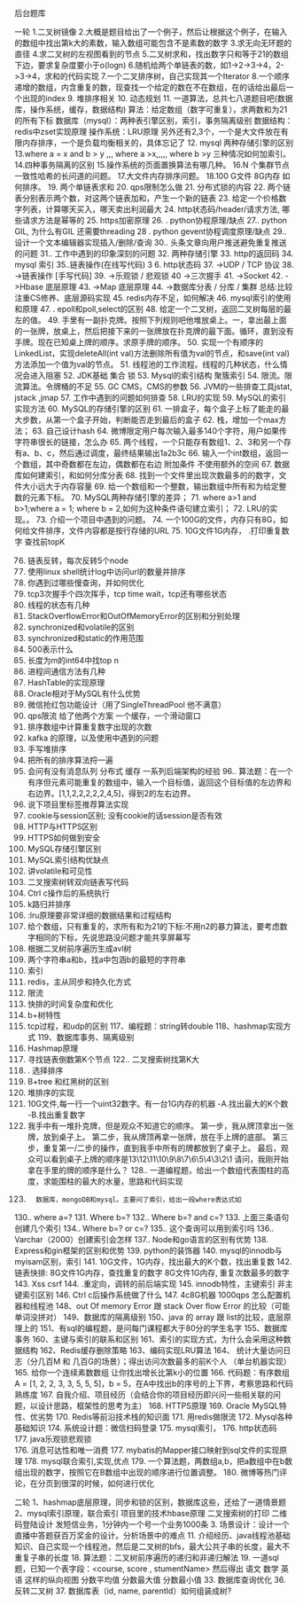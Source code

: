 后台题库

一轮
1.二叉树镜像
2.大概是题目给出了一个例子，然后让根据这个例子，在输入的数组中找出第k大的素数，输入数组可能包含不是素数的数字
3.求无向无环题的直径
4.求二叉树的左视图看到的节点
5.二叉树求和，找出数字只和等于21的数组下边，要求复杂度要小于o(logn)
6.随机给两个单链表的数，如1->2->3->4，2->3->4，求和的代码实现
7.一个二叉排序树，自己实现其一个Iterator
8.一个顺序递增的数组，内含重复的数，现查找一个给定的数在不在数组，在的话给出最后一个出现的index
9.  堆排序相关
10. 动态规划
11. 一道算法，总共七八道题目吧(数据库，操作系统，缓存，数据结构)
算法：给定数组（数字可重复），求两数和为21的所有下标
数据库（mysql）：两种表引擎区别，索引，事务隔离级别
数据结构：redis中zset实现原理
操作系统：LRU原理
另外还有2,3个，一个是大文件放在有限内存排序，一个是负载均衡相关的，具体忘记了
12. mysql 两种存储引擎的区别
13.where a = x and b > y ,,, where a >x,,,,, where b >y  三种情况如何加索引。
14.四种事务隔离的区别
15.操作系统的页面置换算法有哪几种。
16.N 个集群节点 一致性哈希的长问道的问题。
17.大文件内存排序问题。
18.100 G文件 8G内存 如何排序。
19. 两个单链表求和
20. qps限制怎么做
21. 分布式锁的内容
22. 两个链表分别表示两个数，对这两个链表加和，产生一个新的链表
23. 给定一个价格数字列表，计算哪天买入，哪天卖出利润最大
24. http状态码/header/请求方法, 哪些请求方法是幂等的
25. https加密原理
26. . python协程原理/缺点
27.. python GIL, 为什么有GIL 还需要threading
28 . python gevent协程调度原理/缺点
29.. 设计一个文本编辑器实现插入/删除/查询
30.. 头条文章向用户推送避免重复推送的问题
31.. 工作中遇到的印象深刻的问题
32.  两种存储引擎
33. http的返回码
34. mysql 索引
35..链表操作(在线写代码)
3 6. http状态码
37. ->UDP / TCP 协议
38. ->链表操作 [手写代码]
39. ->乐观锁 / 悲观锁
40  ->三次握手
41.  ->Socket
42.  ->Hbase 底层原理
43.  ->Map 底层原理
44.  ->数据库分表 / 分库 / 集群
总结:比较注重CS修养、底层源码实现
45.  redis内存不足，如何解决
46.  mysql索引的使用和原理
47. . epoll和poll,select的区别
48.  给定一个二叉树，返回二叉树每层的最左的值。
49. 手里有一副扑克牌。按照下列规则吧他堆放桌上。一，拿出最上面的一张牌，放桌上，然后把接下来的一张牌放在扑克牌的最下面。循环，直到没有手牌。现在已知桌上牌的顺序。求原手牌的顺序。
50. 实现一个有顺序的LinkedList，实现deleteAll(int val)方法删除所有值为val的节点，和save(int val)方法添加一个值为val的节点。
51. 线程池的工作流程。线程的几种状态，什么情况会进入阻塞
52. JDK基础 集合 锁 
53. Mysql的索引结构 聚簇索引
54. 限流。限流算法。令牌桶的不足
55.  GC CMS，CMS的参数
56.  JVM的一些排查工具jstat, jstack ,jmap
57.  工作中遇到的问题如何排查
58.  LRU的实现
59.  MySQL的索引实现方法
60.  MySQL的存储引擎的区别
61.  一排盒子，每个盒子上标了能走的最大步数，从第一个盒子开始，判断能否走到最后的盒子
62. 栈，增加一个max方法；
63. 自己设计hash
64. 微博限定用户每次输入最多140个字符，用户如果传字符串很长的链接，怎么办
65. 两个线程，一个只能存有数组1、2、3和另一个存有a、b、c，然后通过调度，最终结果输出1a2b3c
66. 输入一个int数组，返回一个数组，其中奇数都在左边，偶数都在右边  附加条件 不使用额外的空间
67. 数据库如何建索引，和如何分库分表
68. 找到一个文件里出现次数最多的的数字，文件大小远大于内存容量
69. 给一个数组和一个整数，输出数组中所有和为给定整数的元素下标。
70. MySQL两种存储引擎的差异；
71. where a>1 and b>1;where a = 1; where b = 2,如何为这种条件语句建立索引；
72. LRU的实现。。
73. 介绍一个项目中遇到的问题。 
74. 一个100G的文件，内存只有8G，如何给文件排序，文件内容都是按行存储的URL
75. 10G文件1G内存，
   .打印重复数字
   查找前topK

76. 链表反转，每次反转5个node
77. 使用linux shell统计log中访问url的数量并排序
78. 你遇到过哪些慢查询，并如何优化
79.  tcp3次握手个四次挥手，tcp time wait，tcp还有哪些状态
80.  线程的状态有几种
81.  StackOverflowError和OutOfMemoryError的区别和分别处理
82.  synchronized和volatile的区别
83.  synchronized和static的作用范围
84.  500表示什么
85.  长度为m的int64中找top n
86.  进程间通信方法有几种
87.  HashTable的实现原理 
88.  Oracle相对于MySQL有什么优势 
89.  微信抢红包功能设计（用了SingleThreadPool 他不满意） 
90.  qps限流 给了他两个方案 一个缓存，一个滑动窗口 
91.  排序数组中计算重复数字出现的次数
92.  kafka 的原理，以及使用中遇到的问题
93.  手写堆排序
94.  把所有的排序算法捋一遍
95.  会问有没有消息队列 分布式 缓存 一系列后端架构的经验
96.. 算法题：在一个有序但元素可能重复的数组中，输入一个目标值，返回这个目标值的左边界和右边界。[1,1,2,2,2,2,2,4,5]，得到2的左右边界。
97.  说下项目里标签推荐算法实现
98.  cookie与session区别; 没有cookie的话session是否有效
99.  HTTP与HTTPS区别
100.  HTTPS如何做到安全
101.  MySQL存储引擎区别
102.  MySQL索引结构优缺点
103.  讲volatile和可见性
104.  二叉搜索树转双向链表写代码
105.  Ctrl c操作后的系统执行  
106. k路归并排序           
107.  :lru原理要非常详细的数据结果和过程结构      
108.  给个数组，只有重复的，求所有和为21的下标:不用n2的暴力算法，要考虑数字相同的下标，先说思路没问题才能共享屏幕写
109.  根据二叉树前序遍历生成avl树
110. 两个字符串a和b，找a中包涵b的最短的字符串
111.  索引
112.  redis，主从同步和持久化方式
113.  限流
114.  快排的时间复杂度和优化
115.  b+树特性
116.  tcp过程，和udp的区别
117、编程题：string转double
118、hashmap实现方式
119、数据库事务、隔离级别
120.  Hashmap原理
121.  寻找链表倒数第K个节点
122..  二叉搜索树找第K大
123. . 选择排序
124.  B+tree 和红黑树的区别
125.  堆排序的实现
126.  10G文件,每一行一个uint32数字。有一台1G内存的机器
      -A.找出最大的K个数
      -B.找出重复数字
127.   我手中有一堆扑克牌，但是观众不知道它的顺序。
       第一步，我从牌顶拿出一张牌，放到桌子上。
       第二步，我从牌顶再拿一张牌，放在手上牌的底部。
       第三步，重复第一/二步的操作，直到我手中所有的牌都放到了桌子上。
       最后，观众可以看到桌子上牌的顺序是13\12\11\10\9\8\7\6\5\4\3\2\1 请问，我刚开始拿在手里的牌的顺序是什么？
128..	一道编程题，给出一个数组代表围柱的高度，求能围柱的最大的水量，思路和代码实现
129.	   数据库，mongoDB和mysql。主要问了索引，给出一段where表达式如 
130..	where a=?
131.	    Where b=?
132..	Where b=? and c=?
133.	  上面三条语句创建几个索引
134..	Where b=? or c=?
135..	这个查询可以用到索引吗
136..	Varchar（2000）创建索引会怎样
137..	Node和go语言的区别有优势
138.	  Express和gin框架的区别和优势
139.  python的装饰器
140.   mysql的innodb与myisam区别，索引
141.  10G文件，1G内存，找出最大的K个数，找出重复数
142.  链表快排:
8G文件1G内存，查找重复的数字
8G文件1G内存, 重复次数最多的数字
143. Xss csrf
144. .重定向，调转的前后端实现
145.  innodb特性，主键索引 非主键索引区别
146.  Ctrl c后操作系统做了什么
147.  4c8G机器 1000qps 怎么配置机器和线程池
148、out Of memory Error 跟 stack Over flow Error 的比较（可能单词没拼对）
149、数据库的隔离级别
150、java 的 array 跟 list的比较，底层原理上的
151、有sql的编程题，是问每门课程都大于80分的学生名字
155、数据库事务
160、主键与索引的联系和区别
161、索引的实现方式，为什么会采用这种数据结构
162、Redis缓存删除策略
163、编码实现LRU算法
164、 统计大量访问日志（分几百M 和 几百G的场景）；得出访问次数最多的前K个人 （单台机器实现）
165.  给你一个连续素数数组 让你找出增长比第k小的位置
166.  代码题：有序数组 A = [1, 2, 2, 3, 3, 5, 5, 5]，b = 5，在A中找出b的序号的上下界，考察思路和代码熟练度
167. 自我介绍、项目经历（会结合你的项目经历即兴问一些相关联的问题，以设计思路，框架性的思考为主）
168.  HTTPS原理
169.  Oracle MySQL特性、优劣势
170.  Redis等前沿技术栈的知识面
171.  用redis做限流
172.  Mysql各种基础知识
174.  系统设计题：微信扫码登录
175.  mysql索引， 
176.  http状态码   
177.  java乐观锁悲观锁  
176.  消息可达性和唯一消费
177.  mybatis的Mapper接口映射到sql文件的实现原理
178.  mysql联合索引,实现,优点
179. 一个算法题，两数组a,b，把a数组中在b数组出现的数字，按照它在B数组中出现的顺序进行位置调整。
180. 微博等热门评论，在分页到很深的时候，如何进行优化

二轮
1、hashmap底层原理，同步和锁的区别，数据库这些，还给了一道情景题
2、mysql索引原理，联合索引
项目里的技术hbase原理
二叉搜索树的打印
二维码登陆设计
发短信业务，1分钟内一个号一个业务1000条
3.   场景设计：设计一个直播中答题获百万奖金的设计。分析场景中的难点
11.  介绍经历、java线程池基础知识、自己实现一个线程池，然后是二叉树的bfs，最大公共子串的长度，最大不重复子串的长度
18.  算法题：二叉树前序遍历的递归和非递归解法
19.   一道sql题，已知一个表字段：<course, score , stumentName> 然后得出	
		         语文   数学    英语          这样的纵向视图
		分数平均值 
		分数最大值 
		分数最小值
33.  数据库查询优化
36.  反转二叉树
37.  数据库表（id, name, parentId）如何组装成树?
